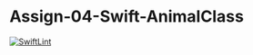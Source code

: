 # Assign-04-Swift-AnimalClass
[![SwiftLint](https://github.com/ICS4U-Programming-NoahS/Assign-04-Swift-AnimalClass/workflows/SwiftLint/badge.svg)](https://github.com/<OWNER>/<REPOSITORY>/actions)
